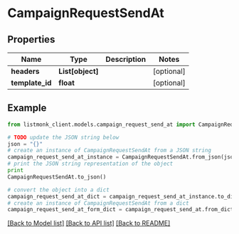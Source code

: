# CampaignRequestSendAt


## Properties
Name | Type | Description | Notes
------------ | ------------- | ------------- | -------------
**headers** | **List[object]** |  | [optional] 
**template_id** | **float** |  | [optional] 

## Example

```python
from listmonk_client.models.campaign_request_send_at import CampaignRequestSendAt

# TODO update the JSON string below
json = "{}"
# create an instance of CampaignRequestSendAt from a JSON string
campaign_request_send_at_instance = CampaignRequestSendAt.from_json(json)
# print the JSON string representation of the object
print
CampaignRequestSendAt.to_json()

# convert the object into a dict
campaign_request_send_at_dict = campaign_request_send_at_instance.to_dict()
# create an instance of CampaignRequestSendAt from a dict
campaign_request_send_at_form_dict = campaign_request_send_at.from_dict(campaign_request_send_at_dict)
```
[[Back to Model list]](../README.md#documentation-for-models) [[Back to API list]](../README.md#documentation-for-api-endpoints) [[Back to README]](../README.md)



